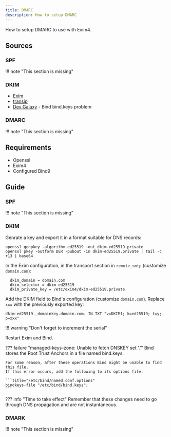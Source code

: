 ```yaml
---
title: DMARC
description: How to setup DMARC
---
```


How to setup DMARC to use with Exim4. 

## Sources

### SPF

!!! note "This section is missing"

### DKIM

- [Exim](https://www.exim.org/exim-html-current/doc/html/spec_html/ch-dkim_spf_srs_and_dmarc.html)
- [transip](https://www.transip.eu/knowledgebase/3199-using-dkim-with-ubuntu-debian)
- [Dev Galaxy](https://dev1galaxy.org/viewtopic.php?id=5340) - Bind bind.keys problem

### DMARC

!!! note "This section is missing"

## Requirements

- Openssl
- Exim4
- Configured Bind9

## Guide

### SPF

!!! note "This section is missing"

### DKIM

Genrate a key and export it in a format suitable for DNS records:

```
openssl genpkey -algorithm ed25519 -out dkim-ed25519.private
openssl pkey -outform DER -pubout -in dkim-ed25519.private | tail -c +13 | base64
```

In the Exim configuration, in the transport section in `remote_smtp` (customize `domain.com`):

```
  dkim_domain = domain.com
  dkim_selector = dkim-ed25519
  dkim_private_key = /etc/exim4/dkim-ed25519.private
```

Add the DKIM field to Bind's configuration (customize `domain.com`). Replace `xxx` with the previously exported key:

```
dkim-ed25519._domainkey.domain.com. IN TXT "v=DKIM1; k=ed25519; t=y; p=xxx"
```

!!! warning "Don't forget to increment the serial"

Restart Exim and Bind.

??? failure "managed-keys-zone: Unable to fetch DNSKEY set '.'"
    Bind stores the Root Trust Anchors in a file named bind.keys. 

    For some reason, after these operations Bind might be unable to find this file. 
    If this error occurs, add the following to its options file:

    ```title="/etc/bind/named.conf.options"
    bindkeys-file "/etc/bind/bind.keys";
    ```

??? info "Time to take effect"
    Remember that these changes need to go through DNS propagation and are not instantaneous.


### DMARK

!!! note "This section is missing"

